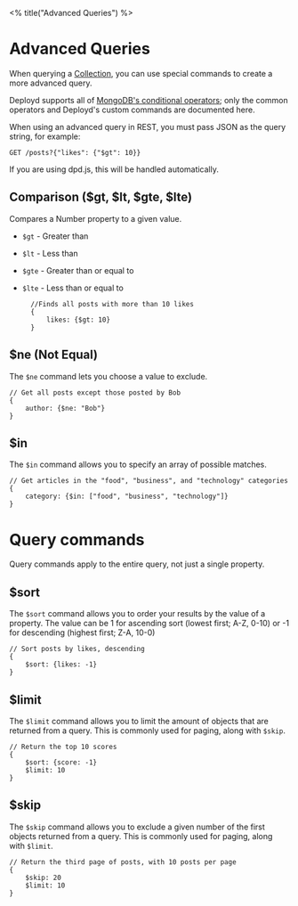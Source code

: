 <% title("Advanced Queries") %>

# Advanced Queries

When querying a [Collection](/docs/resources/collection.html), you can use special commands to create a more advanced query. 

Deployd supports all of [MongoDB's conditional operators](http://www.mongodb.org/display/DOCS/Advanced+Queries#AdvancedQueries-ConditionalOperators); only the common operators and Deployd's custom commands are documented here.

When using an advanced query in REST, you must pass JSON as the query string, for example:
	
	GET /posts?{"likes": {"$gt": 10}}

If you are using dpd.js, this will be handled automatically.


## Comparison ($gt, $lt, $gte, $lte)

Compares a Number property to a given value.

- `$gt` - Greater than
- `$lt` - Less than
- `$gte` - Greater than or equal to
- `$lte` - Less than or equal to

		//Finds all posts with more than 10 likes
		{
			likes: {$gt: 10}
		}

## $ne (Not Equal)

The `$ne` command lets you choose a value to exclude. 

	// Get all posts except those posted by Bob
	{
		author: {$ne: "Bob"}
	}

## $in

The `$in` command allows you to specify an array of possible matches.

	// Get articles in the "food", "business", and "technology" categories
	{
		category: {$in: ["food", "business", "technology"]}
	}

# Query commands

Query commands apply to the entire query, not just a single property.

## $sort

The `$sort` command allows you to order your results by the value of a property. The value can be 1 for ascending sort (lowest first; A-Z, 0-10) or -1 for descending (highest first; Z-A, 10-0)

	// Sort posts by likes, descending
	{
		$sort: {likes: -1}
	}

## $limit

The `$limit` command allows you to limit the amount of objects that are returned from a query. This is commonly used for paging, along with `$skip`.

	// Return the top 10 scores
	{
		$sort: {score: -1}
		$limit: 10
	}

## $skip

The `$skip` command allows you to exclude a given number of the first objects returned from a query. This is commonly used for paging, along with `$limit`. 

	// Return the third page of posts, with 10 posts per page
	{
		$skip: 20
		$limit: 10
	}